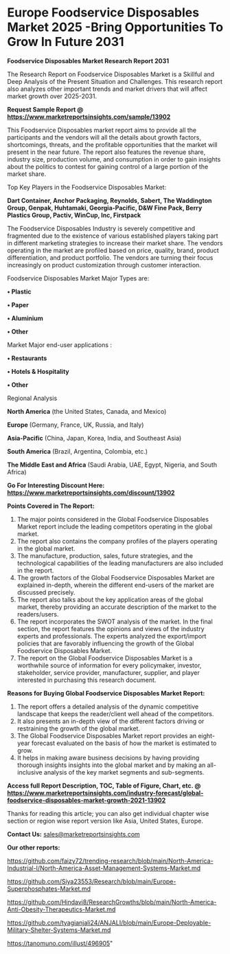 # Europe Foodservice Disposables Market 2025 -Bring Opportunities To Grow In Future 2031

<strong>Foodservice Disposables Market Research Report 2031</strong>

The Research Report on Foodservice Disposables Market is a Skillful and Deep Analysis of the Present Situation and Challenges. This research report also analyzes other important trends and market drivers that will affect market growth over 2025-2031.

<strong>Request Sample Report @ <a href=https://www.marketreportsinsights.com/sample/13902>https://www.marketreportsinsights.com/sample/13902</a></strong>

This Foodservice Disposables market report aims to provide all the participants and the vendors will all the details about growth factors, shortcomings, threats, and the profitable opportunities that the market will present in the near future. The report also features the revenue share, industry size, production volume, and consumption in order to gain insights about the politics to contest for gaining control of a large portion of the market share.

Top Key Players in the Foodservice Disposables Market:

<strong>Dart Container, Anchor Packaging, Reynolds, Sabert, The Waddington Group, Genpak, Huhtamaki, Georgia-Pacific, D&W Fine Pack, Berry Plastics Group, Pactiv, WinCup, Inc, Firstpack</strong>

The Foodservice Disposables Industry is severely competitive and fragmented due to the existence of various established players taking part in different marketing strategies to increase their market share. The vendors operating in the market are profiled based on price, quality, brand, product differentiation, and product portfolio. The vendors are turning their focus increasingly on product customization through customer interaction.

Foodservice Disposables Market Major Types are:

<strong>• Plastic

• Paper

• Aluminium

• Other</strong>

Market Major end-user applications :

<strong>• Restaurants

• Hotels & Hospitality

• Other</strong>

Regional Analysis

</u><strong><b>North America</b></strong> (the United States, Canada, and Mexico)

<strong><b>Europe </b></strong>(Germany, France, UK, Russia, and Italy)

<strong><b>Asia-Pacific</b></strong> (China, Japan, Korea, India, and Southeast Asia)

<strong><b>South America</b></strong> (Brazil, Argentina, Colombia, etc.)

<strong><b>The Middle East and Africa</b></strong> (Saudi Arabia, UAE, Egypt, Nigeria, and South Africa)

<strong>Go For Interesting Discount Here: <a href=https://www.marketreportsinsights.com/discount/13902>https://www.marketreportsinsights.com/discount/13902</a></strong>

<strong>Points Covered in The Report:</strong>
<ol>
  <li>The major points considered in the Global Foodservice Disposables Market report include the leading competitors operating in the global market.</li>
  <li>The report also contains the company profiles of the players operating in the global market.</li>
  <li>The manufacture, production, sales, future strategies, and the technological capabilities of the leading manufacturers are also included in the report.</li>
  <li>The growth factors of the Global Foodservice Disposables Market are explained in-depth, wherein the different end-users of the market are discussed precisely.</li>
  <li>The report also talks about the key application areas of the global market, thereby providing an accurate description of the market to the readers/users.</li>
  <li>The report incorporates the SWOT analysis of the market. In the final section, the report features the opinions and views of the industry experts and professionals. The experts analyzed the export/import policies that are favorably influencing the growth of the Global Foodservice Disposables Market.</li>
  <li>The report on the Global Foodservice Disposables Market is a worthwhile source of information for every policymaker, investor, stakeholder, service provider, manufacturer, supplier, and player interested in purchasing this research document.</li>
</ol>
<strong>Reasons for Buying Global Foodservice Disposables Market Report:</strong>

<ol>
  <li>The report offers a detailed analysis of the dynamic competitive landscape that keeps the reader/client well ahead of the competitors.</li>
  <li>It also presents an in-depth view of the different factors driving or restraining the growth of the global market.</li>
  <li>The Global Foodservice Disposables Market report provides an eight-year forecast evaluated on the basis of how the market is estimated to grow.</li>
  <li>It helps in making aware business decisions by having providing thorough insights insights into the global market and by making an all-inclusive analysis of the key market segments and sub-segments.</li>
</ol>
<strong>Access full Report Description, TOC, Table of Figure, Chart, etc. @ <a href=https://www.marketreportsinsights.com/industry-forecast/global-foodservice-disposables-market-growth-2021-13902>https://www.marketreportsinsights.com/industry-forecast/global-foodservice-disposables-market-growth-2021-13902</a></strong>


Thanks for reading this article; you can also get individual chapter wise section or region wise report version like Asia, United States, Europe.

<strong>Contact Us:</strong>
sales@marketreportsinsights.com

<strong>Our other reports:</strong>

<a href=https://github.com/faizy72/trending-research/blob/main/North-America-Industrial-I/North-America-Asset-Management-Systems-Market.md>https://github.com/faizy72/trending-research/blob/main/North-America-Industrial-I/North-America-Asset-Management-Systems-Market.md</a>

<a href=https://github.com/Siya23553/Research/blob/main/Europe-Superphosphates-Market.md>https://github.com/Siya23553/Research/blob/main/Europe-Superphosphates-Market.md</a>

<a href=https://github.com/Hindavi8/ResearchGrowths/blob/main/North-America-Anti-Obesity-Therapeutics-Market.md>https://github.com/Hindavi8/ResearchGrowths/blob/main/North-America-Anti-Obesity-Therapeutics-Market.md</a>

<a href=https://github.com/tyagianjali24/ANJALI/blob/main/Europe-Deployable-Military-Shelter-Systems-Market.md>https://github.com/tyagianjali24/ANJALI/blob/main/Europe-Deployable-Military-Shelter-Systems-Market.md</a>

<a href=https://tanomuno.com/illust/496905>https://tanomuno.com/illust/496905</a>"
